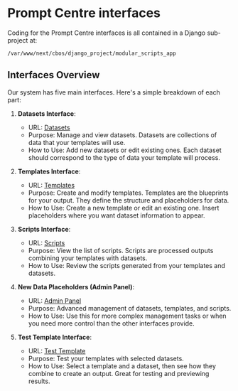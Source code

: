 # Prompt Centre interfaces

Coding for the Prompt Centre interfaces is all contained in a Django sub-project at:

    /var/www/next/cbos/django_project/modular_scripts_app

## Interfaces Overview

Our system has five main interfaces. Here's a simple breakdown of each part:

1. **Datasets Interface**:
   - URL: [Datasets](http://34.244.159.150:8000/api/datasets/)
   - Purpose: Manage and view datasets. Datasets are collections of data that your templates will use.
   - How to Use: Add new datasets or edit existing ones. Each dataset should correspond to the type of data your template will process.

2. **Templates Interface**:
   - URL: [Templates](http://34.244.159.150:8000/api/templates/)
   - Purpose: Create and modify templates. Templates are the blueprints for your output. They define the structure and placeholders for data.
   - How to Use: Create a new template or edit an existing one. Insert placeholders where you want dataset information to appear.

3. **Scripts Interface**:
   - URL: [Scripts](http://34.244.159.150:8000/api/scripts/)
   - Purpose: View the list of scripts. Scripts are processed outputs combining your templates with datasets.
   - How to Use: Review the scripts generated from your templates and datasets.

4. **New Data Placeholders (Admin Panel)**:
   - URL: [Admin Panel](http://34.244.159.150:8000/admin/)
   - Purpose: Advanced management of datasets, templates, and scripts.
   - How to Use: Use this for more complex management tasks or when you need more control than the other interfaces provide.

5. **Test Template Interface**:
   - URL: [Test Template](http://34.244.159.150:8000/modular-scripts/test/)
   - Purpose: Test your templates with selected datasets.
   - How to Use: Select a template and a dataset, then see how they combine to create an output. Great for testing and previewing results.